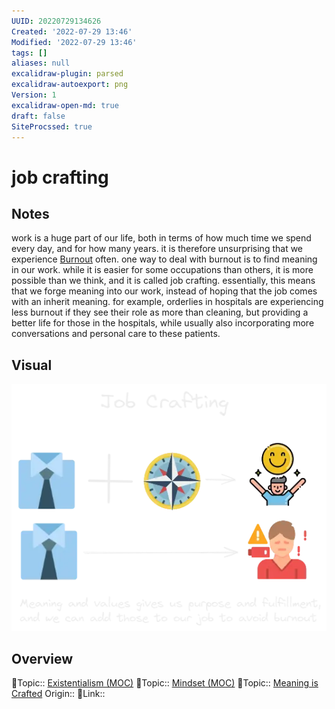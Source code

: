 ```yaml
---
UUID: 20220729134626
Created: '2022-07-29 13:46'
Modified: '2022-07-29 13:46'
tags: []
aliases: null
excalidraw-plugin: parsed
excalidraw-autoexport: png
Version: 1
excalidraw-open-md: true
draft: false
SiteProcssed: true
---
```


# job crafting

## Notes

work is a huge part of our life, both in terms of how much time we spend every day, and for how many years. it is therefore unsurprising that we experience [Burnout](/notes/burnout.md) often.
one way to deal with burnout is to find meaning in our work. while it is easier for some occupations than others, it is more possible than we think, and it is called job crafting.
essentially, this means that we forge meaning into our work, instead of hoping that the job comes with an inherit meaning.
for example, orderlies in hospitals are experiencing less burnout if they see their role as more than cleaning, but providing a better life for those in the hospitals, while usually also incorporating more conversations and personal care to these patients. 

## Visual

![job crafting.webp](/notes/job-crafting.webp)

## Overview
🔼Topic:: [Existentialism (MOC)](/mocs/existentialism-moc.md)
🔼Topic:: [Mindset (MOC)](/mocs/mindset-moc.md)
🔼Topic:: [Meaning is Crafted](/notes/meaning-is-crafted.md)
Origin::
🔗Link:: 

